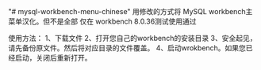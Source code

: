 "# mysql-workbench-menu-chinese" 
用修改的方式将 MySQL workbench主菜单汉化。但不是全部
仅在 workbench 8.0.36测试使用通过

使用方法：
1、下载文件
2、打开您自己的workbench的安装目录
3、安全起见，请先备份原文件。然后将对应目录的文件覆盖。
4、启动wrokbench。如果您已经启动，关闭后重新打开。
